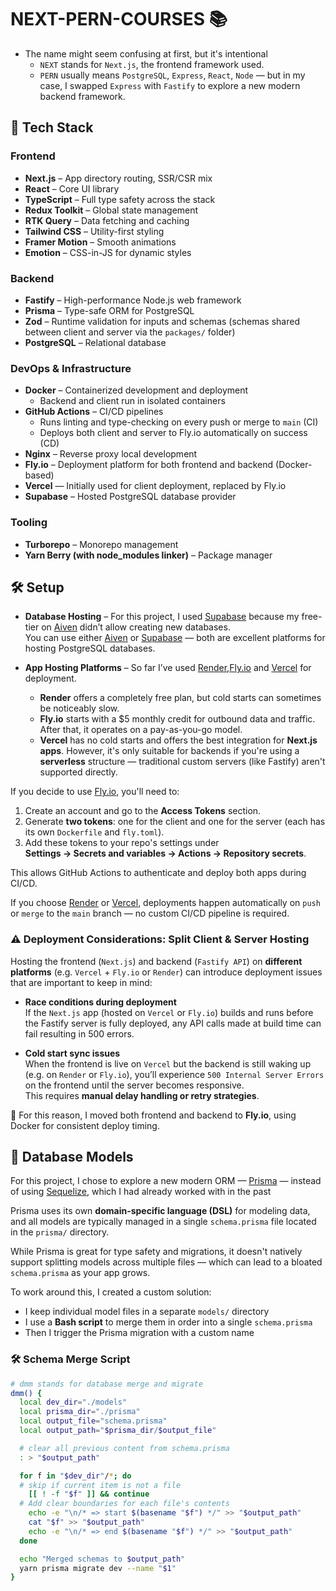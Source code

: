 # NEXT-PERN-COURSES 📚

- The name might seem confusing at first, but it's intentional
  - `NEXT` stands for `Next.js`, the frontend framework used.
  - `PERN` usually means `PostgreSQL`, `Express`, `React`, `Node` — but in my case, I swapped `Express` with `Fastify` to explore a new modern backend framework.

## 🧰 Tech Stack

### Frontend

- **Next.js** – App directory routing, SSR/CSR mix
- **React** – Core UI library
- **TypeScript** – Full type safety across the stack
- **Redux Toolkit** – Global state management
- **RTK Query** – Data fetching and caching
- **Tailwind CSS** – Utility-first styling
- **Framer Motion** – Smooth animations
- **Emotion** – CSS-in-JS for dynamic styles

### Backend

- **Fastify** – High-performance Node.js web framework
- **Prisma** – Type-safe ORM for PostgreSQL
- **Zod** – Runtime validation for inputs and schemas (schemas shared between client and server via the `packages/` folder)
- **PostgreSQL** – Relational database

### DevOps & Infrastructure

- **Docker** – Containerized development and deployment
  - Backend and client run in isolated containers
- **GitHub Actions** – CI/CD pipelines
  - Runs linting and type-checking on every push or merge to `main` (CI)
  - Deploys both client and server to Fly.io automatically on success (CD)
- **Nginx** – Reverse proxy local development
- **Fly.io** – Deployment platform for both frontend and backend (Docker-based)
- **Vercel** — Initially used for client deployment, replaced by Fly.io
- **Supabase** – Hosted PostgreSQL database provider

### Tooling

- **Turborepo** – Monorepo management
- **Yarn Berry (with node_modules linker)** – Package manager

## 🛠️ Setup

- **Database Hosting** – For this project, I used [Supabase](https://supabase.com) because my free-tier on [Aiven](https://aiven.io) didn’t allow creating new databases.  
  You can use either [Aiven](https://aiven.io) or [Supabase](https://supabase.com) — both are excellent platforms for hosting PostgreSQL databases.

- **App Hosting Platforms** – So far I’ve used [Render](https://render.com),[Fly.io](https://fly.io) and [Vercel](https://vercel.com) for deployment.
  - **Render** offers a completely free plan, but cold starts can sometimes be noticeably slow.
  - **Fly.io** starts with a $5 monthly credit for outbound data and traffic. After that, it operates on a pay-as-you-go model.
  - **Vercel** has no cold starts and offers the best integration for **Next.js apps**. However, it's only suitable for backends if you're using a **serverless** structure — traditional custom servers (like Fastify) aren't supported directly.

If you decide to use [Fly.io](https://fly.io), you'll need to:

1. Create an account and go to the **Access Tokens** section.
2. Generate **two tokens**: one for the client and one for the server (each has its own `Dockerfile` and `fly.toml`).
3. Add these tokens to your repo's settings under  
   **Settings → Secrets and variables → Actions → Repository secrets**.

This allows GitHub Actions to authenticate and deploy both apps during CI/CD.

If you choose [Render](https://render.com) or [Vercel](https://vercel.com), deployments happen automatically on `push` or `merge` to the `main` branch — no custom CI/CD pipeline is required.

### ⚠️ Deployment Considerations: Split Client & Server Hosting

Hosting the frontend (`Next.js`) and backend (`Fastify API`) on **different platforms** (e.g. `Vercel` + `Fly.io` or `Render`) can introduce deployment issues that are important to keep in mind:

- **Race conditions during deployment**  
  If the `Next.js` app (hosted on `Vercel` or `Fly.io`) builds and runs before the Fastify server is fully deployed, any API calls made at build time can fail resulting in 500 errors.

- **Cold start sync issues**  
  When the frontend is live on `Vercel` but the backend is still waking up (e.g. on `Render` or `Fly.io`), you’ll experience `500 Internal Server Errors` on the frontend until the server becomes responsive.  
  This requires **manual delay handling or retry strategies**.

🧠 For this reason, I moved both frontend and backend to **Fly.io**, using Docker for consistent deploy timing.

## 🧬 Database Models

For this project, I chose to explore a new modern ORM — [Prisma](https://www.prisma.io/) — instead of using [Sequelize](https://sequelize.org/), which I had already worked with in the past

Prisma uses its own **domain-specific language (DSL)** for modeling data, and all models are typically managed in a single `schema.prisma` file located in the `prisma/` directory.

While Prisma is great for type safety and migrations, it doesn't natively support splitting models across multiple files — which can lead to a bloated `schema.prisma` as your app grows.

To work around this, I created a custom solution:

- I keep individual model files in a separate `models/` directory
- I use a **Bash script** to merge them in order into a single `schema.prisma`
- Then I trigger the Prisma migration with a custom name

### 🛠️ Schema Merge Script

```bash
# dmm stands for database merge and migrate
dmm() {
  local dev_dir="./models"
  local prisma_dir="./prisma"
  local output_file="schema.prisma"
  local output_path="$prisma_dir/$output_file"

  # clear all previous content from schema.prisma
  : > "$output_path"

  for f in "$dev_dir"/*; do
  # skip if current item is not a file
    [[ ! -f "$f" ]] && continue
  # Add clear boundaries for each file's contents
    echo -e "\n/* => start $(basename "$f") */" >> "$output_path"
    cat "$f" >> "$output_path"
    echo -e "\n/* => end $(basename "$f") */" >> "$output_path"
  done

  echo "Merged schemas to $output_path"
  yarn prisma migrate dev --name "$1"
}
```
